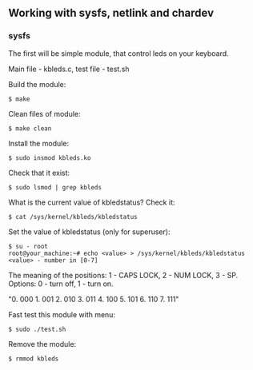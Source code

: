 ## Working with sysfs, netlink and chardev

### sysfs

The first will be simple module, that control leds on your keyboard.

Main file - kbleds.c, test file - test.sh

Build the module: 

    $ make

Clean files of module: 

    $ make clean

Install the module: 

    $ sudo insmod kbleds.ko

Check that it exist: 

    $ sudo lsmod | grep kbleds

What is the current value of kbledstatus? Check it: 

    $ cat /sys/kernel/kbleds/kbledstatus 

Set the value of kbledstatus (only for superuser):
    
    $ su - root
    root@your_machine:~# echo <value> > /sys/kernel/kbleds/kbledstatus 
    <value> - number in [0-7]

The meaning of the positions: 1 - CAPS LOCK, 2 - NUM LOCK, 3 - SP.
Options: 0 - turn off, 1 - turn on.

"0. 000   1. 001   2. 010   3. 011   4. 100   5. 101   6. 110   7. 111"

Fast test this module with menu: 

    $ sudo ./test.sh

Remove the module:

    $ rmmod kbleds
